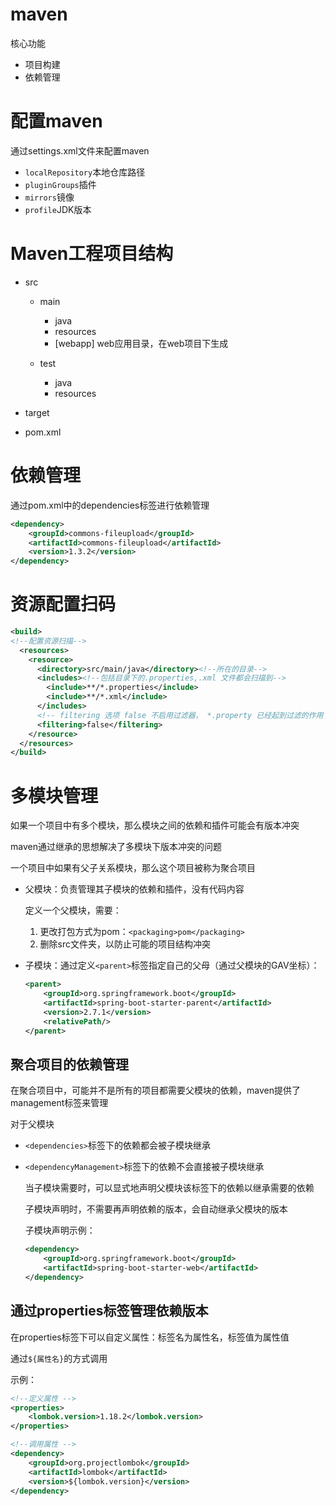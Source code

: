 # maven

核心功能

* 项目构建
* 依赖管理

# 配置maven

通过settings.xml文件来配置maven

* `localRepository`本地仓库路径
* `pluginGroups`插件
* `mirrors`镜像
* `profile`JDK版本

# Maven工程项目结构

* src

    * main
        * java 
        * resources
        * [webapp] web应用目录，在web项目下生成

    * test
        * java
        * resources

* target

* pom.xml

# 依赖管理

通过pom.xml中的dependencies标签进行依赖管理

~~~xml
<dependency>
    <groupId>commons-fileupload</groupId>
    <artifactId>commons-fileupload</artifactId>
    <version>1.3.2</version>
</dependency>
~~~

# 资源配置扫码

~~~xml
<build>
<!--配置资源扫描-->
  <resources>
    <resource>
      <directory>src/main/java</directory><!--所在的目录-->
      <includes><!--包括目录下的.properties,.xml 文件都会扫描到-->
        <include>**/*.properties</include>
        <include>**/*.xml</include>
      </includes>
      <!-- filtering 选项 false 不启用过滤器， *.property 已经起到过滤的作用了 -->
      <filtering>false</filtering>
    </resource>
  </resources>
</build>
~~~

# 多模块管理

如果一个项目中有多个模块，那么模块之间的依赖和插件可能会有版本冲突

maven通过继承的思想解决了多模块下版本冲突的问题

一个项目中如果有父子关系模块，那么这个项目被称为聚合项目

* 父模块：负责管理其子模块的依赖和插件，没有代码内容

    定义一个父模块，需要：

    1. 更改打包方式为pom：`<packaging>pom</packaging>`
    2. 删除src文件夹，以防止可能的项目结构冲突

* 子模块：通过定义`<parent>`标签指定自己的父母（通过父模块的GAV坐标）：

    ~~~xml
    <parent>
        <groupId>org.springframework.boot</groupId>
        <artifactId>spring-boot-starter-parent</artifactId>
        <version>2.7.1</version>
        <relativePath/>
    </parent>
    ~~~

## 聚合项目的依赖管理

在聚合项目中，可能并不是所有的项目都需要父模块的依赖，maven提供了management标签来管理

对于父模块

* `<dependencies>`标签下的依赖都会被子模块继承

* `<dependencyManagement>`标签下的依赖不会直接被子模块继承

    当子模块需要时，可以显式地声明父模块该标签下的依赖以继承需要的依赖

    子模块声明时，不需要再声明依赖的版本，会自动继承父模块的版本

    子模块声明示例：

    ~~~xml
    <dependency>
        <groupId>org.springframework.boot</groupId>
        <artifactId>spring-boot-starter-web</artifactId>
    </dependency>
    ~~~

    

## 通过properties标签管理依赖版本

在properties标签下可以自定义属性：标签名为属性名，标签值为属性值

通过`${属性名}`的方式调用

示例：

~~~xml
<!--定义属性 -->
<properties>
    <lombok.version>1.18.2</lombok.version>
</properties>

<!--调用属性 -->
<dependency>
    <groupId>org.projectlombok</groupId>
    <artifactId>lombok</artifactId>
    <version>${lombok.version}</version>
</dependency>
~~~









